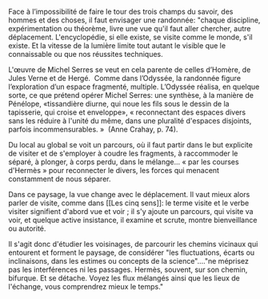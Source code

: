 Face à l’impossibilité de faire le tour des trois champs du savoir, des hommes et des choses, il faut envisager une randonnée: "chaque discipline, expérimentation ou théorème, livre une vue qu'il faut aller chercher, autre déplacement. L'encyclopédie, si elle existe, se visite comme le monde, s'il existe. Et la vitesse de la lumière limite tout autant le visible que le connaissable ou que nos réussites techniques.

L'œuvre de Michel Serres se veut en cela parente de celles d’Homère, de Jules Verne et de Hergé.  Comme dans l’Odyssée, la randonnée figure l’exploration d’un espace fragmenté, multiple. L’Odyssée réalisa, en quelque sorte, ce que prétend opérer Michel Serres: une synthèse, à la manière de Pénélope, «tissandière diurne, qui noue les fils sous le dessin de la tapisserie, qui croise et enveloppe», « reconnectant des espaces divers sans les réduire à l'unité du même, dans une pluralité d'espaces disjoints, parfois incommensurables. »  (Anne Crahay, p. 74). 

Du local au global se voit un parcours, où il faut partir dans le but explicite de visiter et de s'employer à coudre les fragments, à raccommoder le séparé, à plonger, à corps perdu, dans le mélange... « par les courses d'Hermès » pour reconnecter le divers, les forces qui menacent constamment de nous séparer.

Dans ce paysage, la vue change avec le déplacement. Il vaut mieux alors parler de visite, comme dans [[Les cinq sens]]: le terme visite et le verbe visiter signifient d'abord vue et voir ; il s'y ajoute un parcours, qui visite va voir, et quelque active insistance, il examine et scrute, montre bienveillance ou autorité.

Il s'agit donc d'étudier les voisinages, de parcourir les chemins vicinaux qui entourent et forment le paysage, de considérer "les fluctuations, écarts ou inclinaisons, dans les estimes ou concepts de la science"...."ne méprisez pas les interférences ni les passages. Hermès, souvent, sur son chemin, bifurque. Et se détache. Voyez les flux mélangés ainsi que les lieux de l'échange, vous comprendrez mieux le temps."
